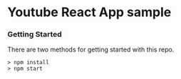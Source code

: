 # Youtube React App sample

### Getting Started

There are two methods for getting started with this repo.

```
> npm install
> npm start
```
